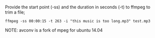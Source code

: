 Provide the start point (-ss) and the duration in seconds (-t) to ffmpeg
to trim a file;

`ffmpeg -ss 00:00:15 -t 263 -i "this music is too long.mp3" test.mp3`

NOTE: avconv is a fork of mpeg for ubuntu 14.04